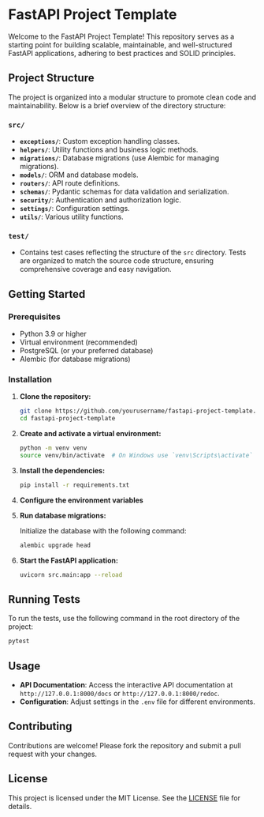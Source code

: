 
# FastAPI Project Template

Welcome to the FastAPI Project Template! This repository serves as a starting point for building scalable, maintainable, and well-structured FastAPI applications, adhering to best practices and SOLID principles.

## Project Structure

The project is organized into a modular structure to promote clean code and maintainability. Below is a brief overview of the directory structure:

### `src/`
- **`exceptions/`**: Custom exception handling classes.
- **`helpers/`**: Utility functions and business logic methods.
- **`migrations/`**: Database migrations (use Alembic for managing migrations).
- **`models/`**: ORM and database models.
- **`routers/`**: API route definitions.
- **`schemas/`**: Pydantic schemas for data validation and serialization.
- **`security/`**: Authentication and authorization logic.
- **`settings/`**: Configuration settings.
- **`utils/`**: Various utility functions.

### `test/`
- Contains test cases reflecting the structure of the `src` directory. Tests are organized to match the source code structure, ensuring comprehensive coverage and easy navigation.

## Getting Started

### Prerequisites

- Python 3.9 or higher
- Virtual environment (recommended)
- PostgreSQL (or your preferred database)
- Alembic (for database migrations)

### Installation

1. **Clone the repository:**

    ```bash
    git clone https://github.com/yourusername/fastapi-project-template.git
    cd fastapi-project-template
    ```

2. **Create and activate a virtual environment:**

    ```bash
    python -m venv venv
    source venv/bin/activate  # On Windows use `venv\Scripts\activate`
    ```

3. **Install the dependencies:**

    ```bash
    pip install -r requirements.txt
    ```

4. **Configure the environment variables**



5. **Run database migrations:**

   Initialize the database with the following command:

    ```bash
    alembic upgrade head
    ```

6. **Start the FastAPI application:**

    ```bash
    uvicorn src.main:app --reload
    ```

## Running Tests

To run the tests, use the following command in the root directory of the project:

```bash
pytest
```

## Usage

- **API Documentation**: Access the interactive API documentation at `http://127.0.0.1:8000/docs` or `http://127.0.0.1:8000/redoc`.
- **Configuration**: Adjust settings in the `.env` file for different environments.

## Contributing

Contributions are welcome! Please fork the repository and submit a pull request with your changes. 

## License

This project is licensed under the MIT License. See the [LICENSE](LICENSE) file for details.


